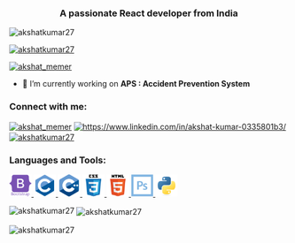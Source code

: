 <h3 align="center">A passionate React developer from India</h3>

<p align="left"> <img src="https://komarev.com/ghpvc/?username=akshatkumar27&label=Profile%20views&color=0e75b6&style=flat" alt="akshatkumar27" /> </p>

<p align="left"> <a href="https://github.com/ryo-ma/github-profile-trophy"><img src="https://github-profile-trophy.vercel.app/?username=akshatkumar27" alt="akshatkumar27" /></a> </p>

<p align="left"> <a href="https://twitter.com/akshat_memer" target="blank"><img src="https://img.shields.io/twitter/follow/akshat_memer?logo=twitter&style=for-the-badge" alt="akshat_memer" /></a> </p>

- 🔭 I’m currently working on **APS : Accident Prevention System**

<h3 align="left">Connect with me:</h3>
<p align="left">
<a href="https://twitter.com/akshat_memer" target="blank"><img align="center" src="https://raw.githubusercontent.com/rahuldkjain/github-profile-readme-generator/master/src/images/icons/Social/twitter.svg" alt="akshat_memer" height="30" width="40" /></a>
<a href="https://linkedin.com/in/https://www.linkedin.com/in/akshat-kumar-0335801b3/" target="blank"><img align="center" src="https://raw.githubusercontent.com/rahuldkjain/github-profile-readme-generator/master/src/images/icons/Social/linked-in-alt.svg" alt="https://www.linkedin.com/in/akshat-kumar-0335801b3/" height="30" width="40" /></a>
<a href="https://instagram.com/akshatkumar27" target="blank"><img align="center" src="https://raw.githubusercontent.com/rahuldkjain/github-profile-readme-generator/master/src/images/icons/Social/instagram.svg" alt="akshatkumar27" height="30" width="40" /></a>
</p>

<h3 align="left">Languages and Tools:</h3>
<p align="left"> <a href="https://getbootstrap.com" target="_blank"> <img src="https://raw.githubusercontent.com/devicons/devicon/master/icons/bootstrap/bootstrap-plain-wordmark.svg" alt="bootstrap" width="40" height="40"/> </a> <a href="https://www.cprogramming.com/" target="_blank"> <img src="https://raw.githubusercontent.com/devicons/devicon/master/icons/c/c-original.svg" alt="c" width="40" height="40"/> </a> <a href="https://www.w3schools.com/cpp/" target="_blank"> <img src="https://raw.githubusercontent.com/devicons/devicon/master/icons/cplusplus/cplusplus-original.svg" alt="cplusplus" width="40" height="40"/> </a> <a href="https://www.w3schools.com/css/" target="_blank"> <img src="https://raw.githubusercontent.com/devicons/devicon/master/icons/css3/css3-original-wordmark.svg" alt="css3" width="40" height="40"/> </a> <a href="https://www.djangoproject.com/" target="_blank">  </a> <a href="https://www.w3.org/html/" target="_blank"> <img src="https://raw.githubusercontent.com/devicons/devicon/master/icons/html5/html5-original-wordmark.svg" alt="html5" width="40" height="40"/> </a> <a href="https://www.photoshop.com/en" target="_blank"> <img src="https://raw.githubusercontent.com/devicons/devicon/master/icons/photoshop/photoshop-line.svg" alt="photoshop" width="40" height="40"/> </a> <a href="https://www.python.org" target="_blank"> <img src="https://raw.githubusercontent.com/devicons/devicon/master/icons/python/python-original.svg" alt="python" width="40" height="40"/> </a> </p>

<p><img align="left" src="https://github-readme-stats.vercel.app/api/top-langs?username=akshatkumar27&show_icons=true&locale=en&layout=compact" alt="akshatkumar27" /></p>

<p>&nbsp;<img align="center" src="https://github-readme-stats.vercel.app/api?username=akshatkumar27&show_icons=true&locale=en" alt="akshatkumar27" /></p>

<p><img align="center" src="https://github-readme-streak-stats.herokuapp.com/?user=akshatkumar27&" alt="akshatkumar27" /></p>
